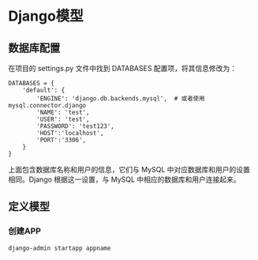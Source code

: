 # Django模型

## 数据库配置

在项目的 settings.py 文件中找到 DATABASES 配置项，将其信息修改为：

```mysql
DATABASES = {
    'default': {
        'ENGINE': 'django.db.backends.mysql',  # 或者使用 mysql.connector.django
        'NAME': 'test',
        'USER': 'test',
        'PASSWORD': 'test123',
        'HOST':'localhost',
        'PORT':'3306',
    }
}
```



上面包含数据库名称和用户的信息，它们与 MySQL 中对应数据库和用户的设置相同。Django 根据这一设置，与 MySQL 中相应的数据库和用户连接起来。

## 定义模型

### 创建APP

```
django-admin startapp appname
```

